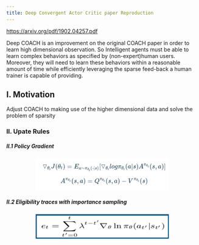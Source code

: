 ```yaml
---
title: Deep Convergent Actor Critic paper Reproduction
---
```

https://arxiv.org/pdf/1902.04257.pdf

Deep COACH is an improvement on the original COACH paper in order to learn high dimensional observation. So Intelligent agents must be able to learn complex behaviors as specified by (non-expert)human users.  Moreover, they will need to learn these behaviors within a reasonable amount of time while efficiently leveraging the sparse feed-back a human trainer is capable of providing.

<!--more-->

## I. Motivation
Adjust COACH to making use of the higher dimensional data and solve the problem of sparsity

### II. Upate Rules

   ##### II.1 Policy Gradient
<p align="center">
  <img src="/assets/images/policy_gradient.png" width="350" title="hover text">
</p>

   ##### II.2 Eligibility traces with importance sampling

<p align="center">
  <img src="/assets/images/eligibility.png" width="350" title="hover text">
</p>


